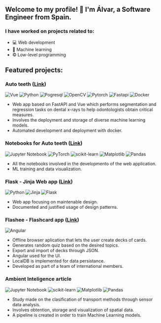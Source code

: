 ## Welcome to my profile! 👋 I'm Álvar, a Software Engineer from __Spain__.

### I have worked on projects related to:

* 💻 Web development
* 🤖 Machine learning
* ©️ Low-level programming


## Featured projects:
### Auto teeth ([Link](https://github.com/AlvarSML/tfg23_aplicacion))

![Vue](https://img.shields.io/badge/Vue.js-35495E?style=for-the-badge&logo=vue.js&logoColor=4FC08D)
![Python](https://img.shields.io/badge/Python-3776AB?style=for-the-badge&logo=python&logoColor=white)
![Pogresql](https://img.shields.io/badge/PostgreSQL-316192?style=for-the-badge&logo=postgresql&logoColor=white)
![OpenCV](https://img.shields.io/badge/opencv-%23white.svg?style=for-the-badge&logo=opencv&logoColor=white/)
![Pytorch](https://img.shields.io/badge/PyTorch-%23EE4C2C.svg?style=for-the-badge&logo=PyTorch&logoColor=white) 
![Fastapi](https://img.shields.io/badge/FastAPI-005571?style=for-the-badge&logo=fastapi)
![Docker](https://img.shields.io/badge/docker-%230db7ed.svg?style=for-the-badge&logo=docker&logoColor=white)

* Web app based on FastAPI and Vue which performs segmentation and regression tasks on dental x-rays to help odontologists obtain critical measures. 
* Involves the deployment and storage of diverse machine learning models.
* Automated development and deployment with docker.

### Notebooks for Auto teeth ([Link](https://github.com/AlvarSML/TFG_2023_VisionArtificial))

![Jupyter Notebook](https://img.shields.io/badge/jupyter-%23FA0F00.svg?style=for-the-badge&logo=jupyter&logoColor=white)
![PyTorch](https://img.shields.io/badge/PyTorch-%23EE4C2C.svg?style=for-the-badge&logo=PyTorch&logoColor=white)
![scikit-learn](https://img.shields.io/badge/scikit--learn-%23F7931E.svg?style=for-the-badge&logo=scikit-learn&logoColor=white)
![Matplotlib](https://img.shields.io/badge/Matplotlib-%23ffffff.svg?style=for-the-badge&logo=Matplotlib&logoColor=black)
![Pandas](https://img.shields.io/badge/pandas-%23150458.svg?style=for-the-badge&logo=pandas&logoColor=white)
* All the notebooks involved in the developmento of the web application.
* ML training and data visualization.

### Flask - Jinja Web app ([Link](https://github.com/AlvarSML/practica-dms-2022-2023))

![Python](https://img.shields.io/badge/Python-3776AB?style=for-the-badge&logo=python&logoColor=white)
![Jinja](https://img.shields.io/badge/jinja-white.svg?style=for-the-badge&logo=jinja&logoColor=black)
![Flask](https://img.shields.io/badge/flask-%23000.svg?style=for-the-badge&logo=flask&logoColor=white)
* Web app focusing on maintenable design.
* Documented and justified usage of design patterns.

### Flashee - Flashcard app ([Link](https://github.com/TheForgottened/flashee))
![Angular](https://img.shields.io/badge/angular-%23DD0031.svg?style=for-the-badge&logo=angular&logoColor=white)
* Offline browser aplication that lets the user create decks of cards.
* Generates random quiz based on the desired topics.
* Export and import of decks through JSON.
* Angular used for the UI.
* LocalDB is implemented for data persistance.
* Developed as part of a team of international members.

### Ambient Inteligence article
![Jupyter Notebook](https://img.shields.io/badge/jupyter-%23FA0F00.svg?style=for-the-badge&logo=jupyter&logoColor=white)
![scikit-learn](https://img.shields.io/badge/scikit--learn-%23F7931E.svg?style=for-the-badge&logo=scikit-learn&logoColor=white)
![Matplotlib](https://img.shields.io/badge/Matplotlib-%23ffffff.svg?style=for-the-badge&logo=Matplotlib&logoColor=black)
![Pandas](https://img.shields.io/badge/pandas-%23150458.svg?style=for-the-badge&logo=pandas&logoColor=white)
* Study made on the clasification of transport methods through sensor data analysis.
* Involves obtention, storage and visualization of spatial data.
* A pipeline is created in order to train Machine Learning models.
